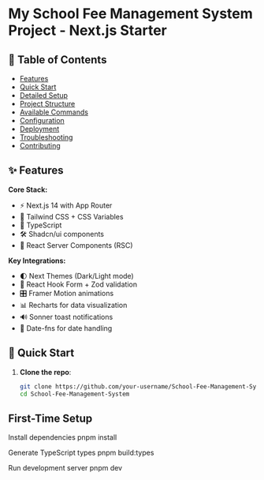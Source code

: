 # My School Fee Management System Project - Next.js Starter

## 📌 Table of Contents
- [Features](#-features)
- [Quick Start](#-quick-start)
- [Detailed Setup](#-detailed-setup)
- [Project Structure](#-project-structure)
- [Available Commands](#-available-commands)
- [Configuration](#-configuration)
- [Deployment](#-deployment)
- [Troubleshooting](#-troubleshooting)
- [Contributing](#-contributing)

## ✨ Features

**Core Stack:**
- ⚡ Next.js 14 with App Router
- 🎨 Tailwind CSS + CSS Variables
- 📘 TypeScript
- 🛠️ Shadcn/ui components
- 🔄 React Server Components (RSC)

**Key Integrations:**
- 🌓 Next Themes (Dark/Light mode)
- 📝 React Hook Form + Zod validation
- 🎛️ Framer Motion animations
- 📊 Recharts for data visualization
- 🔊 Sonner toast notifications
- 📅 Date-fns for date handling

## 🚀 Quick Start

1. **Clone the repo**:
   ```bash
   git clone https://github.com/your-username/School-Fee-Management-System.git
   cd School-Fee-Management-System
 ## First-Time Setup
 Install dependencies
pnpm install

 Generate TypeScript types
pnpm build:types

 Run development server
pnpm dev
